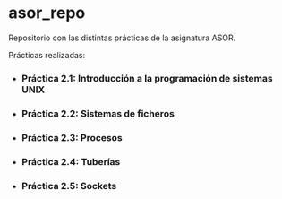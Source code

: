 # asor_repo

Repositorio con las distintas prácticas de la asignatura ASOR.

Prácticas realizadas:

+ ### Práctica 2.1: Introducción a la programación de sistemas UNIX

+ ### Práctica 2.2: Sistemas de ficheros

+ ### Práctica 2.3: Procesos

+ ### Práctica 2.4: Tuberías

+ ### Práctica 2.5: Sockets
